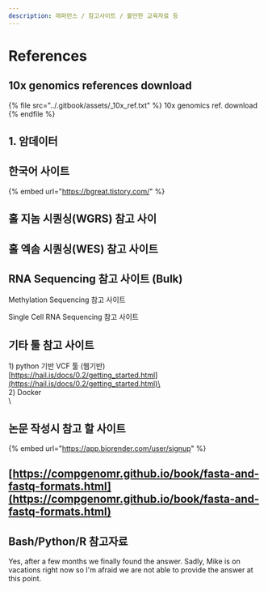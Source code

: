 ```yaml
---
description: 래퍼런스 / 참고사이트 / 볼만한 교육자료 등
---
```


# References

## 10x genomics references download

{% file src="../.gitbook/assets/_10x_ref.txt" %}
10x genomics ref. download
{% endfile %}



##

##

## 1. 암데이터 



##

## 한국어 사이트

{% embed url="https://bgreat.tistory.com/" %}



## 홀 지놈 시퀀싱(WGRS) 참고 사이

## 홀 엑솜 시퀀싱(WES) 참고 사이트

## RNA Sequencing 참고 사이트 (Bulk)



Methylation Sequencing 참고 사이트 



Single Cell RNA Sequencing 참고 사이트



## 기타 툴 참고 사이트

1\) python 기반 VCF 툴 (웹기반) \
[https://hail.is/docs/0.2/getting_started.html](https://hail.is/docs/0.2/getting_started.html)\
\
2\) Docker\
\
 

## 논문 작성시 참고 할 사이트

{% embed url="https://app.biorender.com/user/signup" %}



## [https://compgenomr.github.io/book/fasta-and-fastq-formats.html](https://compgenomr.github.io/book/fasta-and-fastq-formats.html)

##

## Bash/Python/R 참고자료

Yes, after a few months we finally found the answer. Sadly, Mike is on vacations right now so I'm afraid we are not able to provide the answer at this point.

